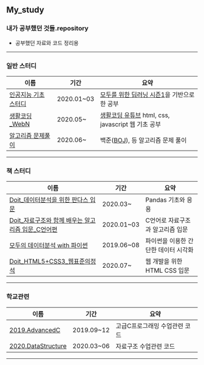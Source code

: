 ## My_study
### 내가 공부했던 것들.repository
* 공부했던 자료와 코드 정리용
<hr>


### 일반 스터디

이름|기간|요약
-|-|-
[인공지능 기초 스터디]|2020.01~03|[모두를 위한 딥러닝 시즌1]을 기반으로 한 공부
[생활코딩_WebN]|2020.05~|[생활코딩 유튜브] html, css, javascript 웹 기초 공부
[알고리즘 문제풀이]|2020.06~|백준([BOJ]), 등 알고리즘 문제 풀이
<hr>

### 책 스터디 

이름|기간|요약
-|-|-
[Doit_데이터분석을 위한 판다스 입문]|2020.03~|Pandas 기초와 응용 
[Doit_자료구조와 함께 배우는 알고리즘 입문_C언어편]|2020.01~03|C언어로 자료구조과 알고리즘 입문 
[모두의 데이터분석 with 파이썬]|2019.06~08|파이썬을 이용한 간단한 데이터 시각화
[Doit_HTML5+CSS3_웹표준의정석]|2020.07~|웹 개발을 위한 HTML CSS 입문
<hr>

### 학교관련

이름|기간|요약
-|-|-
[2019.AdvancedC]|2019.09~12|고급C프로그래밍 수업관련 코드
[2020.DataStructure]|2020.03~06|자료구조 수업관련 코드


<hr>













[알고리즘 문제풀이]:https://github.com/GHooN99/My_study/tree/master/%EC%95%8C%EA%B3%A0%EB%A6%AC%EC%A6%98%20%EB%AC%B8%EC%A0%9C%20%ED%92%80%EC%9D%B4
[BOJ]:https://www.acmicpc.net/
[인공지능 기초 스터디]: https://github.com/GHooN99/My_study/tree/master/%EC%9D%B8%EA%B3%B5%EC%A7%80%EB%8A%A5%20%EA%B8%B0%EC%B4%88%20%EC%8A%A4%ED%84%B0%EB%94%94
[모두를 위한 딥러닝 시즌1]: https://www.youtube.com/playlist?list=PLlMkM4tgfjnLSOjrEJN31gZATbcj_MpUm
[생활코딩_WebN]: https://github.com/GHooN99/My_study/tree/master/Web_n
[생활코딩 유튜브]: https://www.youtube.com/user/egoing2
[Doit_데이터분석을 위한 판다스 입문]: https://github.com/GHooN99/My_study/tree/master/%EC%B1%85%20%EC%8A%A4%ED%84%B0%EB%94%94/Doit_%EB%8D%B0%EC%9D%B4%ED%84%B0%EB%B6%84%EC%84%9D%EC%9D%84%20%EC%9C%84%ED%95%9C%20%ED%8C%90%EB%8B%A4%EC%8A%A4%20%EC%9E%85%EB%AC%B8
[Doit_자료구조와 함께 배우는 알고리즘 입문_C언어편]: https://github.com/GHooN99/My_study/tree/master/%EC%B1%85%20%EC%8A%A4%ED%84%B0%EB%94%94/Doit_%EC%9E%90%EB%A3%8C%EA%B5%AC%EC%A1%B0%EC%99%80%20%ED%95%A8%EA%BB%98%20%EB%B0%B0%EC%9A%B0%EB%8A%94%20%EC%95%8C%EA%B3%A0%EB%A6%AC%EC%A6%98%20%EC%9E%85%EB%AC%B8_C%EC%96%B8%EC%96%B4%ED%8E%B8
[모두의 데이터분석 with 파이썬]: https://github.com/GHooN99/My_study/tree/master/%EC%B1%85%20%EC%8A%A4%ED%84%B0%EB%94%94/%EB%AA%A8%EB%91%90%EC%9D%98%20%EB%8D%B0%EC%9D%B4%ED%84%B0%EB%B6%84%EC%84%9D%20with%20%ED%8C%8C%EC%9D%B4%EC%8D%AC
[2019.AdvancedC]: https://github.com/GHooN99/My_study/tree/master/%ED%95%99%EA%B5%90%20%EA%B3%B5%EB%B6%80/2019.AdvancedC
[2020.DataStructure]: https://github.com/GHooN99/My_study/tree/master/%ED%95%99%EA%B5%90%20%EA%B3%B5%EB%B6%80/2020.DataStructure
[Doit_HTML5+CSS3_웹표준의정석]:https://github.com/GHooN99/My_study/tree/master/%EC%B1%85%20%EC%8A%A4%ED%84%B0%EB%94%94/Doit_HTML5%2BCSS3_%EC%9B%B9%ED%91%9C%EC%A4%80%EC%9D%98%EC%A0%95%EC%84%9D
